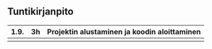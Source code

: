 ## Tuntikirjanpito

1.9. | 3h | Projektin alustaminen ja koodin aloittaminen
-----|----|----------------------------------------------
     |    |
